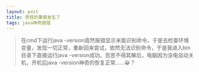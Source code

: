 ```yaml
---
layout: post
title: 奇怪的事情发生了
tags: java神奇报错
---
```


> 在cmd下运行java -version竟然报错显示未能识别命令，于是去检查环境变量，发现一切正常，重新回来尝试，依然无法识别命令，于是我进入bin目录下直接运行java -version成功。百思不得其解后，电脑因为没电自动关机，开机后java -version神奇的恢复正常......😀？
